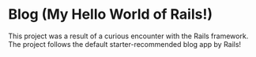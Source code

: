 Blog (My Hello World of Rails!)
==

This project was a result of a curious encounter with the Rails framework. 
The project follows the default starter-recommended blog app by Rails!
